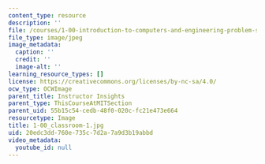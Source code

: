 ```yaml
---
content_type: resource
description: ''
file: /courses/1-00-introduction-to-computers-and-engineering-problem-solving-spring-2012/20edc3dd760e735c7d2a7a9d3b19abbd_1-00_classroom-1.jpg
file_type: image/jpeg
image_metadata:
  caption: ''
  credit: ''
  image-alt: ''
learning_resource_types: []
license: https://creativecommons.org/licenses/by-nc-sa/4.0/
ocw_type: OCWImage
parent_title: Instructor Insights
parent_type: ThisCourseAtMITSection
parent_uid: 55b15c54-cedb-48f0-020c-fc21e473e664
resourcetype: Image
title: 1-00_classroom-1.jpg
uid: 20edc3dd-760e-735c-7d2a-7a9d3b19abbd
video_metadata:
  youtube_id: null
---
```

